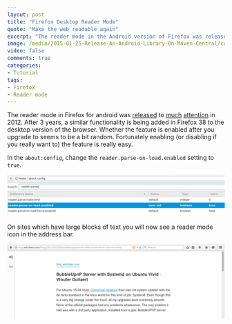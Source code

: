 ```yaml
---
layout: post
title: "Firefox Desktop Reader Mode"
quote: "Make the web readable again"
excerpt: "The reader mode in the Android version of Firefox was released a few years ago with a lot of fanfare. In a recent update, the desktop version received the same functionality, but it doesn't seem to be enabled by default on all installations."
image: /media/2015-01-25-Release-An-Android-Library-On-Maven-Central/cover.jpg
video: false
comments: true
categories:
- Tutorial
tags:
- Firefox
- Reader mode
---
```

The reader mode in Firefox for android was [released](http://www.cnet.com/how-to/how-to-enable-reader-mode-in-firefox-for-android/) to [much](http://techcrunch.com/2012/10/09/firefox-16-new-developer-toolbar-reader-mode/) [attention](http://www.engadget.com/2012/08/30/firefox-16-beta-arrives-with-web-app-hooks-reader-mode-for-android/) in 2012. After 3 years, a similar functionality is being added in Firefox 38 to the desktop version of the browser. Whether the feature is enabled after you upgrade to seems to be a bit random. Fortunately enabling (or disabling if you really want to) the feature is really easy.

In the `about:config`, change the `reader.parse-on-load.enabled` setting to `true`.

![reader.parse-on-load.enabled Setting](/media/2015-06-14-Firefox-Desktop-Reader-Mode/reader.parse-on-load.enabled.png)

On sites which have large blocks of text you will now see a reader mode icon in the address bar.

![Reader Mode Enabled](/media/2015-06-14-Firefox-Desktop-Reader-Mode/reader-mode-enabled.png)
